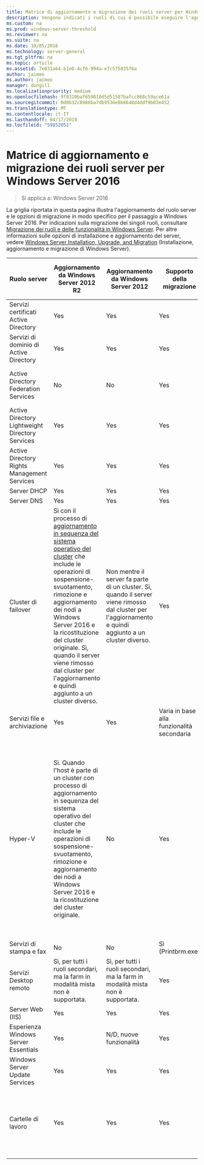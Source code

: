 ```yaml
---
title: Matrice di aggiornamento e migrazione dei ruoli server per Windows Server 2016
description: Vengono indicati i ruoli di cui è possibile eseguire l'aggiornamento o la migrazione a Windows Server 2016.
ms.custom: na
ms.prod: windows-server-threshold
ms.reviewer: na
ms.suite: na
ms.date: 10/05/2016
ms.technology: server-general
ms.tgt_pltfrm: na
ms.topic: article
ms.assetid: 7e031a64-b1e6-4cf6-994a-e7c575835f6a
author: jaimeo
ms.author: jaimeo
manager: dongill
ms.localizationpriority: medium
ms.openlocfilehash: 9f8310baf659810d5d51587bafcc868c59ace61a
ms.sourcegitcommit: 0d0b32c8986ba7db9536e0b8648d4ddf9b03e452
ms.translationtype: MT
ms.contentlocale: it-IT
ms.lasthandoff: 04/17/2019
ms.locfileid: "59852052"
---
```

# <a name="server-role-upgrade-and-migration-matrix-for-windows-server-2016"></a>Matrice di aggiornamento e migrazione dei ruoli server per Windows Server 2016

>Si applica a: Windows Server 2016

La griglia riportata in questa pagina illustra l'aggiornamento del ruolo server e le opzioni di migrazione in modo specifico per il passaggio a Windows Server 2016. Per indicazioni sulla migrazione dei singoli ruoli, consultare [Migrazione dei ruoli e delle funzionalità in Windows Server](https://docs.microsoft.com/windows-server/get-started/migrate-roles-and-features). Per altre informazioni sulle opzioni di installazione e aggiornamento del server, vedere [Windows Server Installation, Upgrade, and Migration](https://docs.microsoft.com/windows-server/get-started/installation-and-upgrade) (Installazione, aggiornamento e migrazione di Windows Server).

|Ruolo server|Aggiornamento da Windows Server 2012 R2|Aggiornamento da Windows Server 2012|Supporto della migrazione|Completamento della migrazione senza tempi di inattività|  
|-------------------|----------|--------------|--------------|----------|  
|Servizi certificati Active Directory| Yes|    Yes|    Yes|    No|
|Servizi di dominio di Active Directory|  Yes|    Yes|    Yes|    Yes|
|Active Directory Federation Services|  No| No| Yes|    No (è necessario aggiungere nuovi nodi alla farm)|
|Active Directory Lightweight Directory Services|   Yes|    Yes|    Yes|    Yes|
|Active Directory Rights Management Services|   Yes|    Yes|    Yes|    No|
|Server DHCP|   Yes|    Yes|    Yes|    Yes|
|Server DNS|    Yes|    Yes|    Yes|    No|
|Cluster di failover|Sì con il processo di [aggiornamento in sequenza del sistema operativo del cluster](https://technet.microsoft.com/windows-server-docs/failover-clustering/cluster-operating-system-rolling-upgrade) che include le operazioni di sospensione-svuotamento, rimozione e aggiornamento dei nodi a Windows Server 2016 e la ricostituzione del cluster originale. Sì, quando il server viene rimosso dal cluster per l'aggiornamento e quindi aggiunto a un cluster diverso.|Non mentre il server fa parte di un cluster. Sì, quando il server viene rimosso dal cluster per l'aggiornamento e quindi aggiunto a un cluster diverso.  |Yes|No per i cluster di failover di Windows Server 2012. Sì per i cluster di failover di Windows Server 2012 R2 con macchine virtuali Hyper-V o per i cluster di failover di Windows Server 2012 R2 che eseguono il ruolo File server di scalabilità orizzontale. Vedere [Cluster OS Rolling Upgrade](https://technet.microsoft.com/windows-server-docs/failover-clustering/cluster-operating-system-rolling-upgrade) (Aggiornamento in sequenza del sistema operativo del cluster).|
|Servizi file e archiviazione| Yes|    Yes|    Varia in base alla funzionalità secondaria|  No|
|Hyper-V| Sì. Quando l'host è parte di un cluster con processo di aggiornamento in sequenza del sistema operativo del cluster che include le operazioni di sospensione-svuotamento, rimozione e aggiornamento dei nodi a Windows Server 2016 e la ricostituzione del cluster originale.|  No|   Yes|  No per i cluster di failover di Windows Server 2012. Sì per i cluster di failover di Windows Server 2012 R2 con macchine virtuali Hyper-V o per i cluster di failover di Windows Server 2012 R2 che eseguono il ruolo File server di scalabilità orizzontale. Vedere [Cluster OS Rolling Upgrade](https://technet.microsoft.com/windows-server-docs/failover-clustering/cluster-operating-system-rolling-upgrade) (Aggiornamento in sequenza del sistema operativo del cluster).| 
|Servizi di stampa e fax|    No| No| Sì (Printbrm.exe)| No|
|Servizi Desktop remoto|   Sì, per tutti i ruoli secondari, ma la farm in modalità mista non è supportata.|   Sì, per tutti i ruoli secondari, ma la farm in modalità mista non è supportata.|   Yes|    No|
|Server Web (IIS)|  Yes|    Yes|    Yes|    No|
|Esperienza Windows Server Essentials|  Yes|    N/D, nuove funzionalità|  Yes|    No|
|Windows Server Update Services|    Yes|    Yes|    Yes|    No|
|Cartelle di lavoro|  Yes|    Yes|    Yes|    Sì da WS 2012 R2 durante l'uso di [Cluster OS Rolling Upgrade](https://technet.microsoft.com/windows-server-docs/failover-clustering/cluster-operating-system-rolling-upgrade) (Aggiornamento in sequenza del sistema operativo del cluster).|

